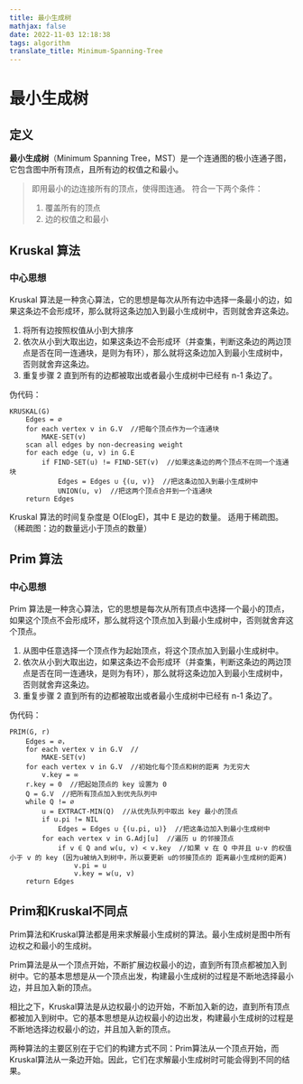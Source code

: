 ```yaml
---
title: 最小生成树
mathjax: false
date: 2022-11-03 12:18:38
tags: algorithm
translate_title: Minimum-Spanning-Tree
---
```


# 最小生成树

## 定义

**最小生成树**（Minimum Spanning Tree，MST）是一个连通图的极小连通子图，它包含图中所有顶点，且所有边的权值之和最小。 

> 即用最小的边连接所有的顶点，使得图连通。
> 符合一下两个条件：
> 
> 1. 覆盖所有的顶点
> 2. 边的权值之和最小

## Kruskal 算法

### 中心思想

Kruskal 算法是一种贪心算法，它的思想是每次从所有边中选择一条最小的边，如果这条边不会形成环，那么就将这条边加入到最小生成树中，否则就舍弃这条边。

1. 将所有边按照权值从小到大排序
2. 依次从小到大取出边，如果这条边不会形成环（并查集，判断这条边的两边顶点是否在同一连通块，是则为有环），那么就将这条边加入到最小生成树中，否则就舍弃这条边。
3. 重复步骤 2 直到所有的边都被取出或者最小生成树中已经有 n-1 条边了。

伪代码：

```mermaid
KRUSKAL(G)
    Edges = ∅
    for each vertex v in G.V  //把每个顶点作为一个连通块
        MAKE-SET(v) 
    scan all edges by non-decreasing weight
    for each edge (u, v) in G.E
        if FIND-SET(u) != FIND-SET(v)  //如果这条边的两个顶点不在同一个连通块
            Edges = Edges ∪ {(u, v)}  //把这条边加入到最小生成树中
            UNION(u, v)  //把这两个顶点合并到一个连通块
    return Edges
```

Kruskal 算法的时间复杂度是 O(ElogE)，其中 E 是边的数量。
适用于稀疏图。（稀疏图：边的数量远小于顶点的数量）

## Prim 算法

### 中心思想

Prim 算法是一种贪心算法，它的思想是每次从所有顶点中选择一个最小的顶点，如果这个顶点不会形成环，那么就将这个顶点加入到最小生成树中，否则就舍弃这个顶点。

1. 从图中任意选择一个顶点作为起始顶点，将这个顶点加入到最小生成树中。
2. 依次从小到大取出边，如果这条边不会形成环（并查集，判断这条边的两边顶点是否在同一连通块，是则为有环），那么就将这条边加入到最小生成树中，否则就舍弃这条边。
3. 重复步骤 2 直到所有的边都被取出或者最小生成树中已经有 n-1 条边了。

伪代码：

```mermaid
PRIM(G, r)
    Edges = ∅，
    for each vertex v in G.V  // 
        MAKE-SET(v) 
    for each vertex v in G.V  //初始化每个顶点和树的距离 为无穷大
        v.key = ∞
    r.key = 0  //把起始顶点的 key 设置为 0
    Q = G.V  //把所有顶点加入到优先队列中
    while Q != ∅
        u = EXTRACT-MIN(Q)  //从优先队列中取出 key 最小的顶点
        if u.pi != NIL
            Edges = Edges ∪ {(u.pi, u)}  //把这条边加入到最小生成树中
        for each vertex v in G.Adj[u]  //遍历 u 的邻接顶点
            if v ∈ Q and w(u, v) < v.key  //如果 v 在 Q 中并且 u-v 的权值小于 v 的 key (因为u被纳入到树中，所以要更新 u的邻接顶点的 距离最小生成树的距离)
                v.pi = u  
                v.key = w(u, v)  
    return Edges
```

## Prim和Kruskal不同点

Prim算法和Kruskal算法都是用来求解最小生成树的算法。最小生成树是图中所有边权之和最小的生成树。

Prim算法是从一个顶点开始，不断扩展边权最小的边，直到所有顶点都被加入到树中。它的基本思想是从一个顶点出发，构建最小生成树的过程是不断地选择最小边，并且加入新的顶点。

相比之下，Kruskal算法是从边权最小的边开始，不断加入新的边，直到所有顶点都被加入到树中。它的基本思想是从边权最小的边出发，构建最小生成树的过程是不断地选择边权最小的边，并且加入新的顶点。

两种算法的主要区别在于它们的构建方式不同：Prim算法从一个顶点开始，而Kruskal算法从一条边开始。因此，它们在求解最小生成树时可能会得到不同的结果。
